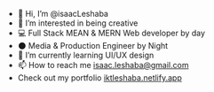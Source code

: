 - 👋 Hi, I’m @isaacLeshaba
- 👀 I’m interested in being creative
- 💻 Full Stack MEAN & MERN Web developer by day
- 🌑 Media & Production Engineer by Night 
- 🌱 I’m currently learning UI/UX design
- 📫 How to reach me isaac.leshaba@gmail.com
- Check out my portfolio [iktleshaba.netlify.app](https://iktleshaba.netlify.app)

<!---
isaacLeshaba/isaacLeshaba is a ✨ special ✨ repository because its `README.md` (this file) appears on your GitHub profile.
You can click the Preview link to take a look at your changes.
--->
